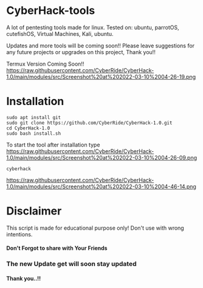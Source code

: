 # CyberHack-tools
A lot of pentesting tools made for linux.
Tested on: ubuntu, parrotOS, cutefishOS, Virtual Machines, Kali, ubuntu.

Updates and more tools will be coming soon!! Please leave suggestions for any future projects or upgrades on this project, Thank you!!

Termux Version Coming Soon!!
https://raw.githubusercontent.com/CyberRide/CyberHack-1.0/main/modules/src/Screenshot%20at%202022-03-10%2004-26-19.png

# Installation
```
sudo apt install git
sudo git clone https://github.com/CyberRide/CyberHack-1.0.git
cd CyberHack-1.0
sudo bash install.sh
```
To start the tool after installation type
https://raw.githubusercontent.com/CyberRide/CyberHack-1.0/main/modules/src/Screenshot%20at%202022-03-10%2004-26-09.png
```
cyberhack
```
https://raw.githubusercontent.com/CyberRide/CyberHack-1.0/main/modules/src/Screenshot%20at%202022-03-10%2004-46-14.png

# Disclaimer
This script is made for educational purpose only!
Don't use with wrong intentions.

#### Don't Forgot to share with Your Friends 
### The new Update get will soon stay updated
#### Thank you..!!

